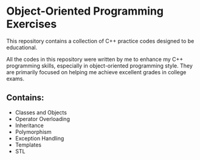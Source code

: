 # Object-Oriented Programming Exercises
This repository contains a collection of C++ practice codes designed to be educational.

All the codes in this repository were written by me to enhance my C++ programming skills, especially in object-oriented programming style. They are primarily focused on helping me achieve excellent grades in college exams.

## Contains:
- Classes and Objects
- Operator Overloading
- Inheritance
- Polymorphism
- Exception Handling
- Templates
- STL
